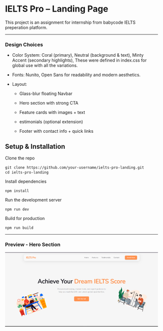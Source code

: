 # IELTS Pro – Landing Page

This project is an assignment for internship from babycode IELTS preperation platform.

---
### Design Choices

- Color System: Coral (primary), Neutral (background & text), Minty Accent (secondary highlights), These were defined in index.css for global use with all the variations.

- Fonts: Nunito,  Open Sans for readability and modern aesthetics.

- Layout:

    - Glass-blur floating Navbar

    - Hero section with strong CTA

    - Feature cards with images + text

    - estimonials (optional extension)

    - Footer with contact info + quick links

## Setup & Installation

Clone the repo

```
git clone https://github.com/your-username/ielts-pro-landing.git
cd ielts-pro-landing
```
Install dependencies
```
npm install
```
Run the development server

```
npm run dev
```


Build for production
```
npm run build
```
---



###  Preview - Hero Section
![alt text](image.png)


